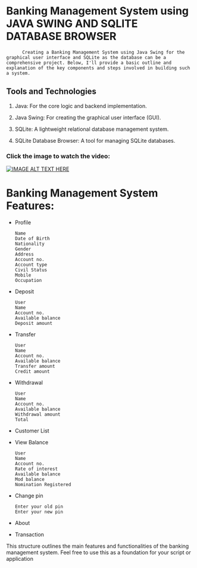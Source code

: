 # Banking Management System using JAVA SWING AND SQLITE DATABASE BROWSER
          Creating a Banking Management System using Java Swing for the graphical user interface and SQLite as the database can be a comprehensive project. Below, I'll provide a basic outline and explanation of the key components and steps involved in building such a system.

## Tools and Technologies
1. Java: For the core logic and backend implementation.

2. Java Swing: For creating the graphical user interface (GUI).

3. SQLite: A lightweight relational database management system.

4. SQLite Database Browser: A tool for managing SQLite databases.


### Click the image to watch the video:


[![IMAGE ALT TEXT HERE](https://img.youtube.com/vi/ESxDUzU8ueU/0.jpg)](https://www.youtube.com/watch?v=ESxDUzU8ueU)


# Banking Management System Features:
<ul>
<li>
<p>Profile</p>
<pre><code>Name
Date of Birth
Nationality
Gender
Address
Account no.
Account type
Civil Status
Mobile
Occupation
</code></pre>
</li>
</ul>

<ul>
<li>
<p>Deposit</p>
<pre><code>User
Name
Account no.
Available balance
Deposit amount
</code></pre>
</li>
</ul>

<ul>
<li>
<p>Transfer</p>
<pre><code>User
Name
Account no.
Available balance
Transfer amount
Credit amount
</code></pre>
</li>
</ul>

<ul>
<li>
<p>Withdrawal</p>
<pre><code>User
Name
Account no.
Available balance
Withdrawal amount
Total
</code></pre>
</li>
</ul>

<ul>
<li>
<p>Customer List</p>
</li>
</ul>

<ul>
<li>
<p>View Balance</p>
<pre><code>User
Name
Account no.
Rate of interest
Available balance
Mod balance
Nomination Registered
</code></pre>
</li>
</ul>

<ul>
<li>
<p>Change pin</p>
<pre><code>Enter your old pin
Enter your new pin
</code></pre>
</li>
</ul>

<ul>
<li>
<p>About</p>
</li>
</ul>

<ul>
<li>
<p>Transaction</p>
</li>
</ul>


This structure outlines the main features and functionalities of the banking management system. Feel free to use this as a foundation for your script or application
